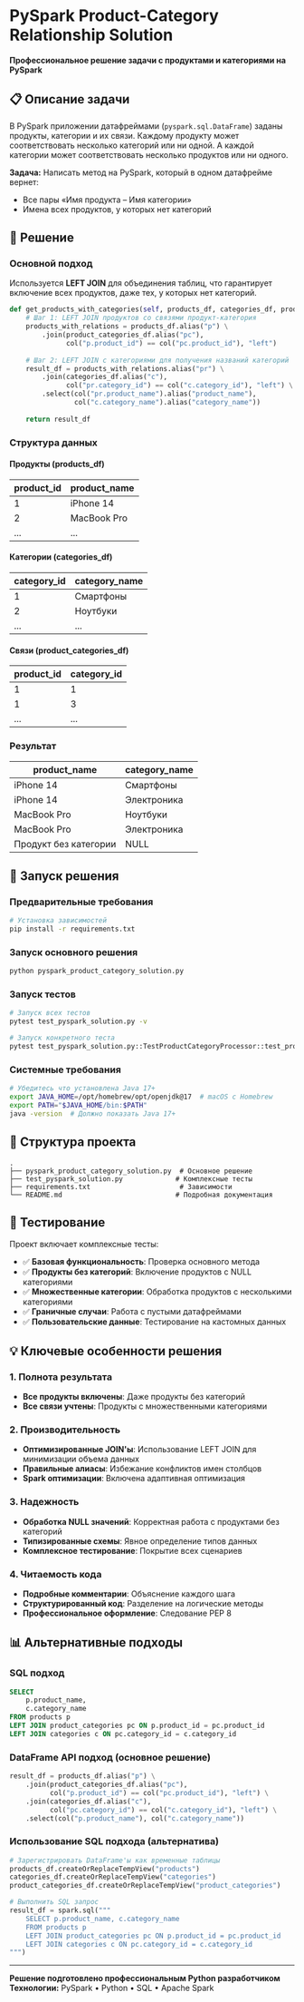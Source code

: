 # PySpark Product-Category Relationship Solution

**Профессиональное решение задачи с продуктами и категориями на PySpark**

## 📋 Описание задачи

В PySpark приложении датафреймами (`pyspark.sql.DataFrame`) заданы продукты, категории и их связи. Каждому продукту может соответствовать несколько категорий или ни одной. А каждой категории может соответствовать несколько продуктов или ни одного. 

**Задача:** Написать метод на PySpark, который в одном датафрейме вернет:
- Все пары «Имя продукта – Имя категории»
- Имена всех продуктов, у которых нет категорий

## 🎯 Решение

### Основной подход

Используется **LEFT JOIN** для объединения таблиц, что гарантирует включение всех продуктов, даже тех, у которых нет категорий.

```python
def get_products_with_categories(self, products_df, categories_df, product_categories_df):
    # Шаг 1: LEFT JOIN продуктов со связями продукт-категория
    products_with_relations = products_df.alias("p") \
        .join(product_categories_df.alias("pc"), 
              col("p.product_id") == col("pc.product_id"), "left")
    
    # Шаг 2: LEFT JOIN с категориями для получения названий категорий
    result_df = products_with_relations.alias("pr") \
        .join(categories_df.alias("c"), 
              col("pr.category_id") == col("c.category_id"), "left") \
        .select(col("pr.product_name").alias("product_name"),
                col("c.category_name").alias("category_name"))
    
    return result_df
```

### Структура данных

#### Продукты (products_df)
| product_id | product_name |
|------------|--------------|
| 1 | iPhone 14 |
| 2 | MacBook Pro |
| ... | ... |

#### Категории (categories_df)
| category_id | category_name |
|-------------|---------------|
| 1 | Смартфоны |
| 2 | Ноутбуки |
| ... | ... |

#### Связи (product_categories_df)
| product_id | category_id |
|------------|-------------|
| 1 | 1 |
| 1 | 3 |
| ... | ... |

### Результат
| product_name | category_name |
|--------------|---------------|
| iPhone 14 | Смартфоны |
| iPhone 14 | Электроника |
| MacBook Pro | Ноутбуки |
| MacBook Pro | Электроника |
| Продукт без категории | NULL |

## 🚀 Запуск решения

### Предварительные требования

```bash
# Установка зависимостей
pip install -r requirements.txt
```

### Запуск основного решения

```bash
python pyspark_product_category_solution.py
```

### Запуск тестов

```bash
# Запуск всех тестов
pytest test_pyspark_solution.py -v

# Запуск конкретного теста
pytest test_pyspark_solution.py::TestProductCategoryProcessor::test_products_without_categories_included -v
```

### Системные требования

```bash
# Убедитесь что установлена Java 17+
export JAVA_HOME=/opt/homebrew/opt/openjdk@17  # macOS с Homebrew
export PATH="$JAVA_HOME/bin:$PATH"
java -version  # Должно показать Java 17+
```

## 📁 Структура проекта

```
.
├── pyspark_product_category_solution.py  # Основное решение
├── test_pyspark_solution.py             # Комплексные тесты
├── requirements.txt                      # Зависимости
└── README.md                            # Подробная документация
```

## 🧪 Тестирование

Проект включает комплексные тесты:

- ✅ **Базовая функциональность**: Проверка основного метода
- ✅ **Продукты без категорий**: Включение продуктов с NULL категориями
- ✅ **Множественные категории**: Обработка продуктов с несколькими категориями
- ✅ **Граничные случаи**: Работа с пустыми датафреймами
- ✅ **Пользовательские данные**: Тестирование на кастомных данных

## 💡 Ключевые особенности решения

### 1. Полнота результата
- **Все продукты включены**: Даже продукты без категорий
- **Все связи учтены**: Продукты с множественными категориями

### 2. Производительность
- **Оптимизированные JOIN'ы**: Использование LEFT JOIN для минимизации объема данных
- **Правильные алиасы**: Избежание конфликтов имен столбцов
- **Spark оптимизации**: Включена адаптивная оптимизация

### 3. Надежность
- **Обработка NULL значений**: Корректная работа с продуктами без категорий
- **Типизированные схемы**: Явное определение типов данных
- **Комплексное тестирование**: Покрытие всех сценариев

### 4. Читаемость кода
- **Подробные комментарии**: Объяснение каждого шага
- **Структурированный код**: Разделение на логические методы
- **Профессиональное оформление**: Следование PEP 8



## 📊 Альтернативные подходы

### SQL подход
```sql
SELECT 
    p.product_name,
    c.category_name
FROM products p
LEFT JOIN product_categories pc ON p.product_id = pc.product_id
LEFT JOIN categories c ON pc.category_id = c.category_id
```

### DataFrame API подход (основное решение)
```python
result_df = products_df.alias("p") \
    .join(product_categories_df.alias("pc"), 
          col("p.product_id") == col("pc.product_id"), "left") \
    .join(categories_df.alias("c"), 
          col("pc.category_id") == col("c.category_id"), "left") \
    .select(col("p.product_name"), col("c.category_name"))
```

### Использование SQL подхода (альтернатива)
```python
# Зарегистрировать DataFrame'ы как временные таблицы
products_df.createOrReplaceTempView("products")
categories_df.createOrReplaceTempView("categories")
product_categories_df.createOrReplaceTempView("product_categories")

# Выполнить SQL запрос
result_df = spark.sql("""
    SELECT p.product_name, c.category_name
    FROM products p
    LEFT JOIN product_categories pc ON p.product_id = pc.product_id
    LEFT JOIN categories c ON pc.category_id = c.category_id
""")
```

---

**Решение подготовлено профессиональным Python разработчиком**
**Технологии:** PySpark • Python • SQL • Apache Spark 